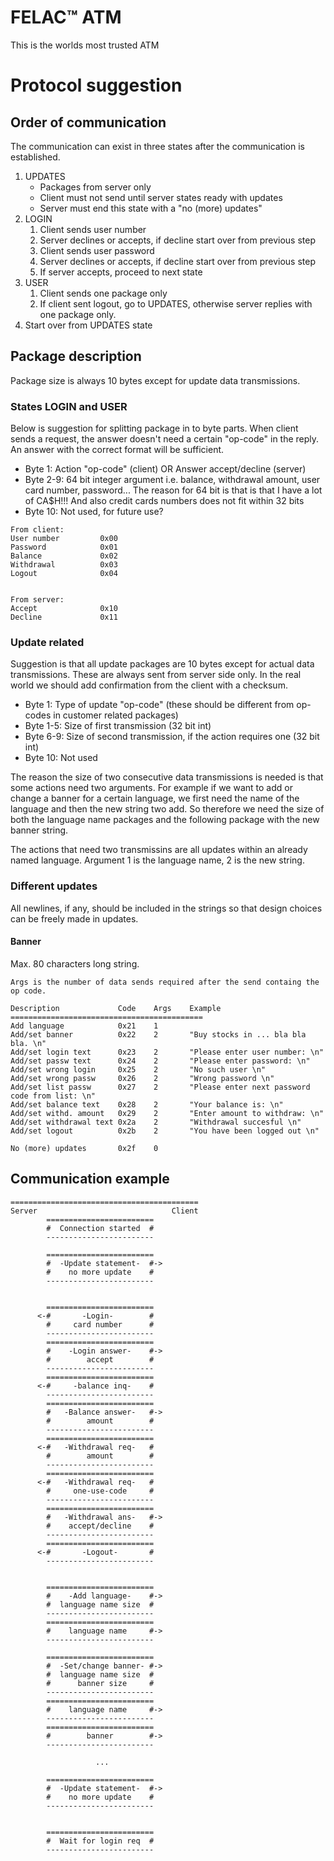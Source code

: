 # FELAC™ ATM
This is the worlds most trusted ATM

# Protocol suggestion
## Order of communication
The communication can exist in three states after the communication
is established.

1. UPDATES
    * Packages from server only
    * Client must not send until server states ready with updates
    * Server must end this state with a "no (more) updates"
2. LOGIN
    1. Client sends user number
    2. Server declines or accepts, if decline start over from previous step  
    3. Client sends user password
    4. Server declines or accepts, if decline start over from previous step
    5. If server accepts, proceed to next state
3. USER
    1. Client sends one package only
    2. If client sent logout, go to UPDATES,
    otherwise server replies with one package 
    only.
4. Start over from UPDATES state

## Package description
Package size is always 10 bytes except for update data
transmissions.
### States LOGIN and USER
Below is suggestion for splitting package in to byte parts.
When client sends a request, the answer doesn't need a certain
"op-code" in the reply. An answer with the correct format will
be sufficient.

- Byte 1: Action "op-code" (client) OR Answer accept/decline (server)
- Byte 2-9: 64 bit integer argument i.e. balance, withdrawal amount, 
  user card number, password... The reason for 64 bit is that is that
  I have a lot of CA$H!!! And also credit cards numbers does not fit
  within 32 bits
- Byte 10: Not used, for future use?


<!-- -->
    From client:
    User number         0x00
    Password            0x01
    Balance             0x02
    Withdrawal          0x03
    Logout              0x04
 
 
    From server:
    Accept              0x10
    Decline             0x11

### Update related
Suggestion is that all update packages are 10 bytes except for actual
data transmissions. These are always sent from server side only. In 
the real world we should add confirmation from the client with a
checksum.

- Byte 1: Type of update "op-code" (these should be different from op-codes 
          in customer related packages)
- Byte 1-5: Size of first transmission (32 bit int)
- Byte 6-9: Size of second transmission, if the action requires one (32 bit int)
- Byte 10: Not used

The reason the size of two consecutive data transmissions is needed 
is that some actions need two arguments. For example if we want to 
add or change a banner for a certain language, we first need the name
of the language and then the new string two add. So therefore we need
the size of both the language name packages and the following package
with the new banner string.

The actions that need two transmissins are all updates within an already
named language. Argument 1 is the language name, 2 is the new string.

### Different updates
All newlines, if any, should be included in the strings so that design choices
can be freely made in updates.
#### Banner
Max. 80 characters long string.


<!---->
    Args is the number of data sends required after the send containg the 
    op code.

    Description             Code    Args    Example
    ===========================================
    Add language            0x21    1     
    Add/set banner          0x22    2       "Buy stocks in ... bla bla bla. \n"
    Add/set login text      0x23    2       "Please enter user number: \n"
    Add/set passw text      0x24    2       "Please enter password: \n"
    Add/set wrong login     0x25    2       "No such user \n"
    Add/set wrong passw     0x26    2       "Wrong password \n"
    Add/set list passw      0x27    2       "Please enter next password code from list: \n"
    Add/set balance text    0x28    2       "Your balance is: \n"
    Add/set withd. amount   0x29    2       "Enter amount to withdraw: \n"
    Add/set withdrawal text 0x2a    2       "Withdrawal succesful \n"
    Add/set logout          0x2b    2       "You have been logged out \n"

    No (more) updates       0x2f    0


## Communication example
    ==========================================
    Server                              Client
            ========================
            #  Connection started  #
            ------------------------

            ========================
            #  -Update statement-  #->
            #    no more update    #
            ------------------------

            
            ========================
          <-#       -Login-        #
            #     card number      #
            ------------------------
            ========================
            #    -Login answer-    #->
            #        accept        #
            ------------------------
            ========================
          <-#     -balance inq-    #
            ------------------------
            ========================
            #   -Balance answer-   #->
            #        amount        #
            ------------------------
            ========================
          <-#   -Withdrawal req-   #
            #        amount        #
            ------------------------
            ========================
          <-#   -Withdrawal req-   #
            #     one-use-code     #
            ------------------------
            ========================
            #   -Withdrawal ans-   #->
            #    accept/decline    #
            ------------------------
            ========================
          <-#       -Logout-       #
            ------------------------
            
            
            ========================
            #    -Add language-    #->
            #  language name size  #
            ------------------------
            ========================
            #    language name     #->
            ------------------------
            
            ========================
            #  -Set/change banner- #->
            #  language name size  #
            #      banner size     # 
            ------------------------
            ========================
            #    language name     #->
            ------------------------
            ========================
            #        banner        #->
            ------------------------

                       ...

            ========================
            #  -Update statement-  #->
            #    no more update    #
            ------------------------


            ========================
            #  Wait for login req  #
            ------------------------



